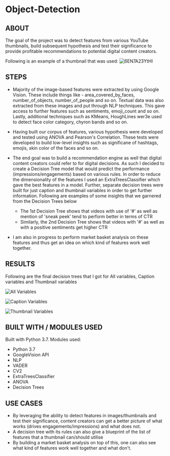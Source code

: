 # Object-Detection

## ABOUT

The goal of the project was to detect features from various YouTube thumbnails, build subsequent hypothesis and test their significance to provide profitable recommendations to potential digital content creators.

Following is an example of a thumbnail that was used:
![6EN7A23YtHI](https://user-images.githubusercontent.com/69982245/161476440-a494b83c-c997-4eb4-9511-a67684df4c16.jpg)

## STEPS

- Majority of the image-based features were extracted by using Google Vision. These include things like - area_covered_by_faces, number_of_objects, number_of_people and so on. Textual data was also extracted from these images and put through NLP techniques. This gave access to further features such as sentiments, emoji_count and so on. Lastly, additional techniques such as KMeans, HoughLines wer3e used to detect face color category, chyron bands and so on. 

- Having built our corpus of features, various hypothesis were developed and tested using ANOVA and Pearson's Correlation. These tests were developed to build low-level insights such as significane of hashtags, emojis, skin color of the faces and so on. 

- The end goal was to build a recommendation engine as well that digital content creators could refer to for digital decisions. As such I decided to create a Decision Tree model that would predict the performance (impressions/engagements) based on various rules. In order to reduce the dimensionality of the features I used an ExtraTreesClassifier which gave the best features in a model. Further, separate decision trees were built for just caption and thumbnail variables in order to get further information. Following are examples of some insights that we garnered from the Decision Trees below
     - The 1st Decision Tree shows that videos with use of '#' as well as mention of 'sneak peek' tend to perform better in terms of CTR
     - Similarly, the 2nd Decision Tree shows that videos with '#' as well as with a positive sentiments get higher CTR

- I am also in progress to perform market basket analysis on these features and thus get an idea on which kind of features work well together. 

## RESULTS

Following are the final decision trees that I got for All variables, Caption variables and Thumbnail variables

![All Variables](https://user-images.githubusercontent.com/69982245/161476198-4263bdb9-6b86-4bf2-8535-e6f74166c50f.png)

![Caption Variables](https://user-images.githubusercontent.com/69982245/161476235-e0460a2b-17be-47a1-9747-f02bb25cc840.png)

![Thumbnail Variables](https://user-images.githubusercontent.com/69982245/161476241-3bb7f3fd-8b26-4a64-bafd-c7e4cb0df9b6.png)


## BUILT WITH / MODULES USED

Built with Python 3.7. Modules used:
 - Python 3.7
 - GoogleVision API
 - NLP
 - VADER
 - CV2
 - ExtraTreesClassifier
 - ANOVA
 - Decision Trees

## USE CASES
 - By leveraging the ability to detect features in images/thumbnails and test their significance, content creators can get a better picture of what works (drives engagements/impressions) and what does not.
 - A decision tree with its rules can also give a blueprint of the list of features that a thumbnail can/should utilise
 - By building a market basket analysis on top of this, one can also see what kind of features work well together and what don't.

